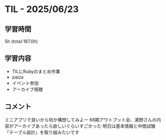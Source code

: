 # TIL - 2025/06/23

## 学習時間
5h (total:187.0h)

## 学習内容
- TILにRubyのまとめ作業
- paiza
- イベント参加
- アーカイブ視聴

## コメント
ミニアプリで良いから何か構想してみよー
68期アウトプット会、濵野さんの内容がアーカイブあったら欲しいぐらいすごかった 
明日は基本情報と中間試験「テーブル設計」を取り組みたいです 

